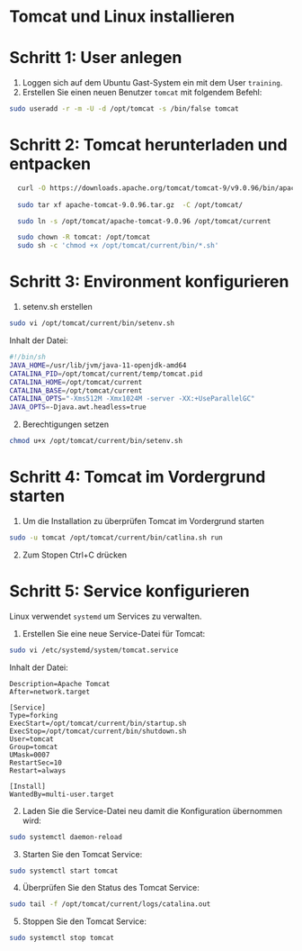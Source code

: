# Tomcat und Linux installieren

# Schritt 1: User anlegen
1. Loggen sich auf dem Ubuntu Gast-System ein mit dem User `training`.
2. Erstellen Sie einen neuen Benutzer `tomcat` mit folgendem Befehl:
```bash
sudo useradd -r -m -U -d /opt/tomcat -s /bin/false tomcat
```

# Schritt 2: Tomcat herunterladen und entpacken

```bash
  curl -O https://downloads.apache.org/tomcat/tomcat-9/v9.0.96/bin/apache-tomcat-9.0.96.tar.gz
  
  sudo tar xf apache-tomcat-9.0.96.tar.gz  -C /opt/tomcat/

  sudo ln -s /opt/tomcat/apache-tomcat-9.0.96 /opt/tomcat/current

  sudo chown -R tomcat: /opt/tomcat
  sudo sh -c 'chmod +x /opt/tomcat/current/bin/*.sh'
 ```

# Schritt 3: Environment konfigurieren
1. setenv.sh erstellen 

```bash
sudo vi /opt/tomcat/current/bin/setenv.sh
```

Inhalt der Datei:
```bash
#!/bin/sh
JAVA_HOME=/usr/lib/jvm/java-11-openjdk-amd64
CATALINA_PID=/opt/tomcat/current/temp/tomcat.pid
CATALINA_HOME=/opt/tomcat/current
CATALINA_BASE=/opt/tomcat/current
CATALINA_OPTS="-Xms512M -Xmx1024M -server -XX:+UseParallelGC"
JAVA_OPTS=-Djava.awt.headless=true
```

2. Berechtigungen setzen

```bash
chmod u+x /opt/tomcat/current/bin/setenv.sh
```

# Schritt 4: Tomcat im Vordergrund starten 
1. Um die Installation zu überprüfen Tomcat im Vordergrund starten
```bash
sudo -u tomcat /opt/tomcat/current/bin/catlina.sh run
```

2. Zum Stopen Ctrl+C drücken

# Schritt 5: Service konfigurieren
Linux verwendet `systemd` um Services zu verwalten.

1. Erstellen Sie eine neue Service-Datei für Tomcat:
```bash
sudo vi /etc/systemd/system/tomcat.service
```

Inhalt der Datei:
```plaintext
Description=Apache Tomcat
After=network.target

[Service]
Type=forking
ExecStart=/opt/tomcat/current/bin/startup.sh
ExecStop=/opt/tomcat/current/bin/shutdown.sh
User=tomcat
Group=tomcat
UMask=0007
RestartSec=10
Restart=always

[Install]
WantedBy=multi-user.target
```

2. Laden Sie die Service-Datei neu damit die Konfiguration übernommen wird:
```bash
sudo systemctl daemon-reload
```

3. Starten Sie den Tomcat Service:
```bash
sudo systemctl start tomcat
```

4. Überprüfen Sie den Status des Tomcat Service:
```bash
sudo tail -f /opt/tomcat/current/logs/catalina.out
```

5. Stoppen Sie den Tomcat Service:
```bash
sudo systemctl stop tomcat
```
